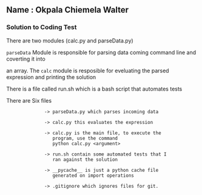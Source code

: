 ## Name : Okpala Chiemela Walter

### Solution to Coding Test

There are two modules (calc.py and parseData.py)

`parseData` Module is responsible for parsing data coming command line and coverting it into

an array. The `calc` module is resposible for eveluating the parsed expression and printing the solution

There is a file called run.sh which is a bash script that automates tests

There are Six files

                  -> parseData.py which parses incoming data

                  -> calc.py this evaluates the expression

                  -> calc.py is the main file, to execute the
                     program, use the command
                     python calc.py <argument>

                  -> run.sh contain some automated tests that I
                     ran against the solution

                  -> __pycache__ is just a python cache file
                     generated on import operations

                  -> .gitignore which ignores files for git.
